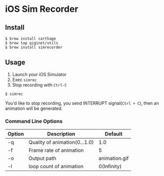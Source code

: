 # iOS Sim Recorder

## Install


```
$ brew install carthage
$ brew tap giginet/utils
$ brew install simrecorder
```

## Usage

1. Launch your iOS Simulator
2. Exec `simrec`
3. Stop recording with `Ctrl-C`

```
$ simrec
```

You'd like to stop recording, you send INTERRUPT signal(`Ctrl + C`), then an animation will be generated.

### Command Line Options

|Option|Description|Default|
|------|-----------|-------|
|-q    |Quality of animation(0...1.0) |1.0|
|-f    |Frame rate of animation |5|
|-o    |Output path|animation.gif|
|-l    |loop count of animation|0(Infinity)|
